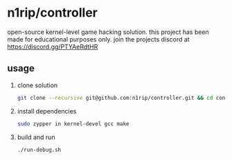 # n1rip/controller

open-source kernel-level game hacking solution. this project has been made for educational purposes only. join the projects discord at https://discord.gg/PTYAeRdtHR

## usage

1. clone solution

    ```sh
    git clone --recursive git@github.com:n1rip/controller.git && cd controller
    ```

2. install dependencies

    ```sh
    sudo zypper in kernel-devel gcc make
    ```

3. build and run

    ```sh
    ./run-debug.sh
    ```